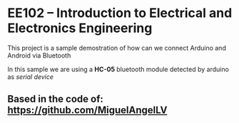 EE102 – Introduction to Electrical and Electronics Engineering
==============================================================

This project is a sample demostration of how can we connect Arduino and Android via Bluetooth

In this sample we are using a **HC-05** bluetooth module detected by arduino as _serial device_

## Based in the code of: https://github.com/MiguelAngelLV
